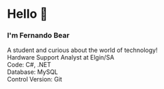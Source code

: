 <h1>Hello 👋</h1> 
<h3>I'm Fernando Bear</h3>
A student and curious about the world of technology!<br>
Hardware Support Analyst at Elgin/SA
<br><n>Code: C#, .NET</n><br>
Database: MySQL<br>
Control Version: Git<br>
